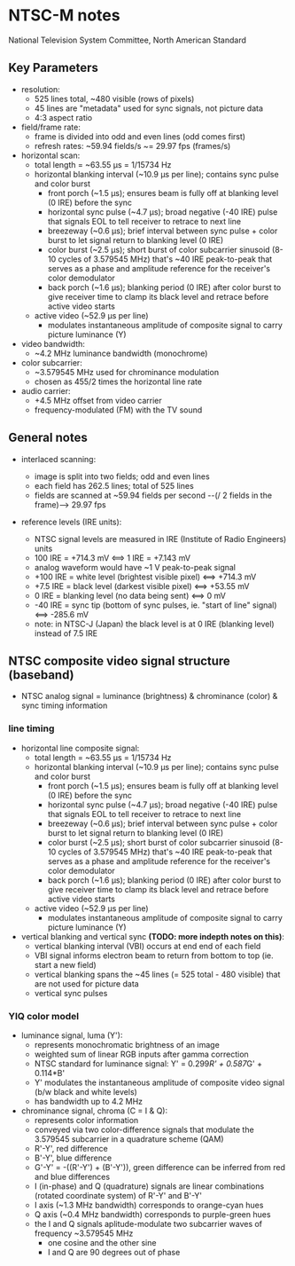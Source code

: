 # NTSC-M notes
National Television System Committee, North American Standard

## Key Parameters
- resolution:
  - 525 lines total, ~480 visible (rows of pixels)
  - 45 lines are "metadata" used for sync signals, not picture data
  - 4:3 aspect ratio
- field/frame rate:
  - frame is divided into odd and even lines (odd comes first)
  - refresh rates: ~59.94 fields/s ~= 29.97 fps (frames/s)
- horizontal scan:
  - total length = ~63.55 µs = 1/15734 Hz
  - horizontal blanking interval (~10.9 µs per line); contains sync pulse and color burst
    - front porch (~1.5 µs); ensures beam is fully off at blanking level (0 IRE) before the sync
    - horizontal sync pulse (~4.7 µs); broad negative (-40 IRE) pulse that signals EOL to tell receiver to retrace to next line
    - breezeway (~0.6 µs); brief interval between sync pulse + color burst to let signal return to blanking level (0 IRE)
    - color burst (~2.5 µs); short burst of color subcarrier sinusoid (8-10 cycles of 3.579545 MHz) that's ~40 IRE peak-to-peak that serves as a phase and amplitude reference for the receiver's color demodulator 
    - back porch (~1.6 µs); blanking period (0 IRE) after color burst to give receiver time to clamp its black level and retrace before active video starts
  - active video (~52.9 µs per line) 
    - modulates instantaneous amplitude of composite signal to carry picture luminance (Y)
- video bandwidth:
  - ~4.2 MHz luminance bandwidth (monochrome)
- color subcarrier:
  - ~3.579545 MHz used for chrominance modulation
  - chosen as 455/2 times the horizontal line rate
- audio carrier:
  - +4.5 MHz offset from video carrier
  - frequency-modulated (FM) with the TV sound

## General notes
- interlaced scanning:
  - image is split into two fields; odd and even lines
  - each field has 262.5 lines; total of 525 lines
  - fields are scanned at ~59.94 fields per second --(/ 2 fields in the frame)--> 29.97 fps

- reference levels (IRE units):
  - NTSC signal levels are measured in IRE (Institute of Radio Engineers) units
  - 100 IRE = +714.3 mV <==> 1 IRE = +7.143 mV
  - analog waveform would have ~1 V peak-to-peak signal
  - +100 IRE = white level (brightest visible pixel) <==> +714.3 mV
  - +7.5 IRE = black level (darkest visible pixel) <==> +53.55 mV
  - 0 IRE = blanking level (no data being sent) <==> 0 mV
  - -40 IRE = sync tip (bottom of sync pulses, ie. "start of line" signal) <==> -285.6 mV
  - note: in NTSC-J (Japan) the black level is at 0 IRE (blanking level) instead of 7.5 IRE

## NTSC composite video signal structure (baseband)
- NTSC analog signal = luminance (brightness) & chrominance (color) & sync timing information

### line timing
- horizontal line composite signal:
  - total length = ~63.55 µs = 1/15734 Hz
  - horizontal blanking interval (~10.9 µs per line); contains sync pulse and color burst
    - front porch (~1.5 µs); ensures beam is fully off at blanking level (0 IRE) before the sync
    - horizontal sync pulse (~4.7 µs); broad negative (-40 IRE) pulse that signals EOL to tell receiver to retrace to next line
    - breezeway (~0.6 µs); brief interval between sync pulse + color burst to let signal return to blanking level (0 IRE)
    - color burst (~2.5 µs); short burst of color subcarrier sinusoid (8-10 cycles of 3.579545 MHz) that's ~40 IRE peak-to-peak that serves as a phase and amplitude reference for the receiver's color demodulator 
    - back porch (~1.6 µs); blanking period (0 IRE) after color burst to give receiver time to clamp its black level and retrace before active video starts
  - active video (~52.9 µs per line) 
    - modulates instantaneous amplitude of composite signal to carry picture luminance (Y)
- vertical blanking and vertical sync **(TODO: more indepth notes on this)**:
  - vertical blanking interval (VBI) occurs at end end of each field 
  - VBI signal informs electron beam to return from bottom to top (ie. start a new field)
  - vertical blanking spans the ~45 lines (= 525 total - 480 visible) that are not used for picture data
  - vertical sync pulses 

### YIQ color model
- luminance signal, luma (Y'):
  - represents monochromatic brightness of an image
  - weighted sum of linear RGB inputs after gamma correction
  - NTSC standard for luminance signal: Y' = 0.299*R' + 0.587*G' + 0.114*B'
  - Y' modulates the instantaneous amplitude of composite video signal (b/w black and white levels)
  - has bandwidth up to 4.2 MHz
- chrominance signal, chroma (C = I & Q):
  - represents color information
  - conveyed via two color-difference signals that modulate the 3.579545 subcarrier in a quadrature scheme (QAM)
  - R'-Y', red difference
  - B'-Y', blue difference
  - G'-Y' = -((R'-Y') + (B'-Y')), green difference can be inferred from red and blue differences
  - I (in-phase) and Q (quadrature) signals are linear combinations (rotated coordinate system) of R'-Y' and B'-Y'
  - I axis (~1.3 MHz bandwidth) corresponds to orange-cyan hues
  - Q axis (~0.4 MHz bandwidth) corresponds to purple-green hues
  - the I and Q signals aplitude-modulate two subcarrier waves of frequency ~3.579545 MHz
    - one cosine and the other sine
    - I and Q are 90 degrees out of phase
